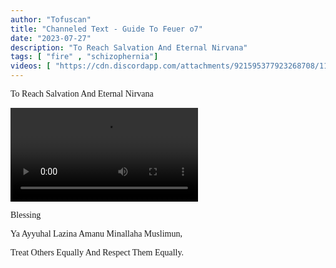 ```yaml
---
author: "Tofuscan" 
title: "Channeled Text - Guide To Feuer o7" 
date: "2023-07-27" 
description: "To Reach Salvation And Eternal Nirvana" 
tags: [ "fire" , "schizophernia"] 
videos: [ "https://cdn.discordapp.com/attachments/921595377923268708/1133693549737680972/y.mp4" ]
---
```


<style>
/* Pigpen Cipher delete to remove effect*/
body {
    font-family: "Pigpen Cipher";
}
</style>

To Reach Salvation And Eternal Nirvana

<video controls src="https://cdn.discordapp.com/attachments/921595377923268708/1133693549737680972/y.mp4"></video>

<p class="pigpen">
Blessing
</p>

Ya Ayyuhal Lazina Amanu Minallaha Muslimun,
<p class="vcr">
</p> Treat Others Equally And Respect Them Equally.
